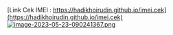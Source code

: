 [Link Cek IMEI : https://hadikhoirudin.github.io/imei.cek](https://hadikhoirudin.github.io/imei.cek)
[![image-2023-05-23-090241367.png](https://i.postimg.cc/Ss67H2pR/image-2023-05-23-090241367.png)](https://postimg.cc/LYs11s5F)
